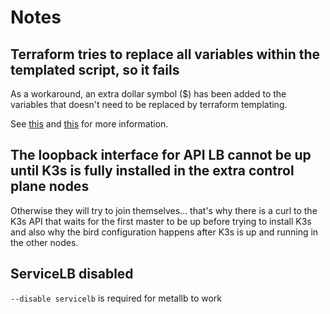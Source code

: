 # Notes

## Terraform tries to replace all variables within the templated script, so it fails

As a workaround, an extra dollar symbol ($) has been added to the variables that doesn't need to be replaced by terraform templating.

See [this](https://discuss.hashicorp.com/t/invalid-value-for-vars-parameter-vars-map-does-not-contain-key-issue/12074/4) and [this](https://github.com/hashicorp/terraform/issues/23384) for more information.

## The loopback interface for API LB cannot be up until K3s is fully installed in the extra control plane nodes

Otherwise they will try to join themselves... that's why there is a curl to the K3s API that waits for the first master to be up before trying to install K3s and also why the bird configuration happens after K3s is up and running in the other nodes.

## ServiceLB disabled

`--disable servicelb` is required for metallb to work
